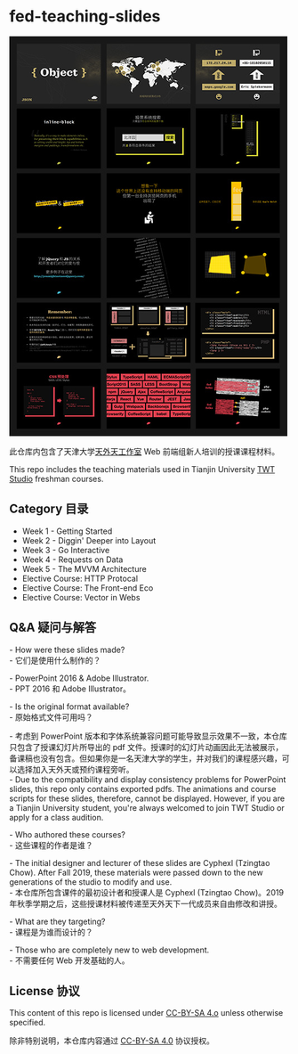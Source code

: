 # fed-teaching-slides

![front.jpg](front.jpg)

此仓库内包含了天津大学[天外天工作室](https://coder.twtstudio.com/) Web 前端组新人培训的授课课程材料。

This repo includes the teaching materials used in Tianjin University [TWT Studio](https://coder.twtstudio.com/) freshman courses.

## Category 目录

- Week 1 - Getting Started
- Week 2 - Diggin' Deeper into Layout
- Week 3 - Go Interactive
- Week 4 - Requests on Data
- Week 5 - The MVVM Architecture
- Elective Course: HTTP Protocal
- Elective Course: The Front-end Eco
- Elective Course: Vector in Webs

## Q&A 疑问与解答

\- How were these slides made?  <br />
\- 它们是使用什么制作的？

\- PowerPoint 2016 & Adobe Illustrator.   <br />
\- PPT 2016 和 Adobe Illustrator。

\- Is the original format available?  <br />
\- 原始格式文件可用吗？

\- 考虑到 PowerPoint 版本和字体系统兼容问题可能导致显示效果不一致，本仓库只包含了授课幻灯片所导出的 pdf 文件。授课时的幻灯片动画因此无法被展示，备课稿也没有包含。但如果你是一名天津大学的学生，并对我们的课程感兴趣，可以选择加入天外天或预约课程旁听。  <br />
\- Due to the compatibility and display consistency problems for PowerPoint slides, this repo only contains exported pdfs. The animations and course scripts for these slides, therefore, cannot be displayed. However, if you are a Tianjin University student, you're always welcomed to join TWT Studio or apply for a class audition. 

\- Who authored these courses?  <br />
\- 这些课程的作者是谁？

\- The initial designer and lecturer of these slides are Cyphexl (Tzingtao Chow). After Fall 2019, these materials were passed down to the new generations of the studio to modify and use.  <br />
\- 本仓库所包含课件的最初设计者和授课人是 Cyphexl (Tzingtao Chow)。2019 年秋季学期之后，这些授课材料被传递至天外天下一代成员来自由修改和讲授。

\- What are they targeting?  <br />
\- 课程是为谁而设计的？

\- Those who are completely new to web development.  <br />
\- 不需要任何 Web 开发基础的人。

## License 协议

This content of this repo is licensed under [CC-BY-SA 4.o](https://creativecommons.org/licenses/by-sa/4.0/) unless otherwise specified.

除非特别说明，本仓库内容通过 [CC-BY-SA 4.0](https://creativecommons.org/licenses/by-sa/4.0/) 协议授权。